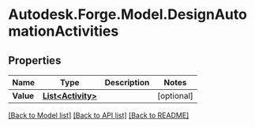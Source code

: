 # Autodesk.Forge.Model.DesignAutomationActivities
## Properties

Name | Type | Description | Notes
------------ | ------------- | ------------- | -------------
**Value** | [**List&lt;Activity&gt;**](Activity.md) |  | [optional] 

[[Back to Model list]](../README.md#documentation-for-models) [[Back to API list]](../README.md#documentation-for-api-endpoints) [[Back to README]](../README.md)

